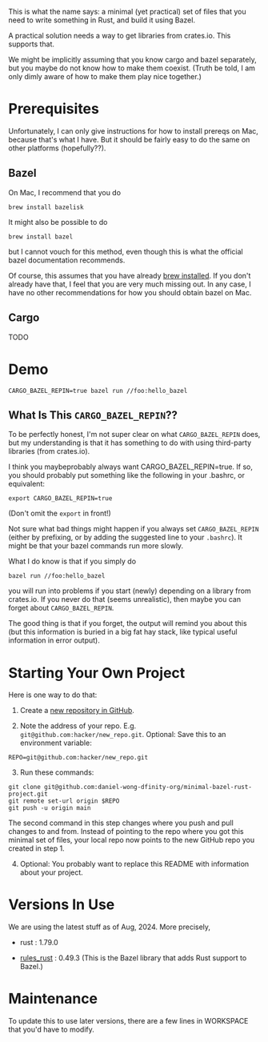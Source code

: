 This is what the name says: a minimal (yet practical) set of files that you need
to write something in Rust, and build it using Bazel.

A practical solution needs a way to get libraries from crates.io. This supports
that.

We might be implicitly assuming that you know cargo and bazel separately, but
you maybe do not know how to make them coexist. (Truth be told, I am only dimly
aware of how to make them play nice together.)


# Prerequisites

Unfortunately, I can only give instructions for how to install prereqs on Mac,
because that's what I have. But it should be fairly easy to do the same on other
platforms (hopefully??).

## Bazel

On Mac, I recommend that you do

```
brew install bazelisk
```

It might also be possible to do

```
brew install bazel
```

but I cannot vouch for this method, even though this is what the official bazel
documentation recommends.

Of course, this assumes that you have already [brew installed]. If you don't
already have that, I feel that you are very much missing out. In any case, I
have no other recommendations for how you should obtain bazel on Mac.

[brew installed]: https://docs.brew.sh/Installation

## Cargo

TODO


# Demo

```
CARGO_BAZEL_REPIN=true bazel run //foo:hello_bazel
```

## What Is This `CARGO_BAZEL_REPIN`??

To be perfectly honest, I'm not super clear on what `CARGO_BAZEL_REPIN` does,
but my understanding is that it has something to do with using third-party
libraries (from crates.io).

I think you maybeprobably always want CARGO_BAZEL_REPIN=true. If so, you should
probably put something like the following in your .bashrc, or equivalent:

```
export CARGO_BAZEL_REPIN=true
```

(Don't omit the `export` in front!)

Not sure what bad things might happen if you always set `CARGO_BAZEL_REPIN`
(either by prefixing, or by adding the suggested line to your `.bashrc`). It
might be that your bazel commands run more slowly.

What I do know is that if you simply do

```
bazel run //foo:hello_bazel
```

you will run into problems if you start (newly) depending on a library from
crates.io. If you never do that (seems unrealistic), then maybe you can forget
about `CARGO_BAZEL_REPIN`.

The good thing is that if you forget, the output will remind you about this (but
this information is buried in a big fat hay stack, like typical useful
information in error output).


# Starting Your Own Project

Here is one way to do that:

1. Create a [new repository in GitHub][create].

[create]: https://github.com/new

2. Note the address of your repo. E.g. `git@github.com:hacker/new_repo.git`.
Optional: Save this to an environment variable:

```
REPO=git@github.com:hacker/new_repo.git
```

3. Run these commands:

```
git clone git@github.com:daniel-wong-dfinity-org/minimal-bazel-rust-project.git
git remote set-url origin $REPO
git push -u origin main
```

The second command in this step changes where you push and pull changes to and
from. Instead of pointing to the repo where you got this minimal set of files,
your local repo now points to the new GitHub repo you created in step 1.

4. Optional: You probably want to replace this README with information about your project.


# Versions In Use

We are using the latest stuff as of Aug, 2024. More precisely,

- rust : 1.79.0

- [rules_rust] : 0.49.3 (This is the Bazel library that adds Rust support to Bazel.)

[rules_rust]: https://github.com/bazelbuild/rules_rust


# Maintenance

To update this to use later versions, there are a few lines in WORKSPACE that
you'd have to modify.
